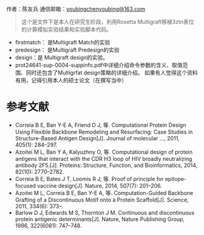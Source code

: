 作者：陈友兵
通信邮箱：youbingchenyoubing@163.com
 
> 这个是文件下是本人在研究生阶段，利用Rosetta Multigraft移植3ztn表位的计算模拟实验结果和实验脚本代码。
 
+ firstmatch： 是Multigraft Match的实验
+ predesign： 是Multigraft Predesign的实验
+ design：是 Multigraft design的实验。
+ prot24641-sup-0004-suppinfo.pdf中详细介绍命令参数的含义、取值范围、同时还包含了Multigrfat design策略的详细介绍。
如果有人觉得这个资料有用，记得引用本人的硕士论文（在撰写当中）
 
参考文献
====
 
+ Correia B E, Ban Y-E A, Friend D J, 等. Computational Protein Design Using Flexible Backbone Remodeling and Resurfacing: Case Studies in Structure-Based Antigen Design[J]. Journal of molecular …, 2011, 405(1): 284–297.
+ Azoitei M L, Ban Y A, Kalyuzhny O, 等. Computational design of protein antigens that interact with the CDR H3 loop of HIV broadly neutralizing antibody 2F5.[J]. Proteins: Structure, Function, and Bioinformatics, 2014, 82(10): 2770–2782.
+ Correia B E, Bates J T, Loomis R J, 等. Proof of principle for epitope-focused vaccine design[J]. Nature, 2014, 507(7): 201–206.
+ Azoitei M L, Correia B E, Ban Y-E A, 等. Computation-Guided Backbone Grafting of a Discontinuous Motif onto a Protein Scaffold[J]. Science, 2011, 334(6): 373–.
+ Barlow D J, Edwards M S, Thornton J M. Continuous and discontinuous protein antigenic determinants[J]. Nature, Nature Publishing Group, 1986, 322(6081): 747–748.
